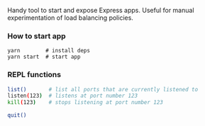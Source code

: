 Handy tool to start and expose Express apps. Useful for manual experimentation of load balancing
policies.

### How to start app

```
yarn        # install deps
yarn start  # start app
```

### REPL functions

```sh
list()       # list all ports that are currently listened to
listen(123)  # listens at port number 123
kill(123)    # stops listening at port number 123

quit()
```
